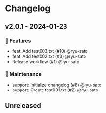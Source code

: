 # Changelog

## v2.0.1 - 2024-01-23

### 💎 Features

* feat: Add test003.txt (#10) @ryu-sato
* feat: Add test002.txt (#3) @ryu-sato
* Release workflow (#1) @ryu-sato

### 🧰 Maintenance

* support: Initialize changelog (#8) @ryu-sato
* support: Create test001.txt (#2) @ryu-sato

## Unreleased
